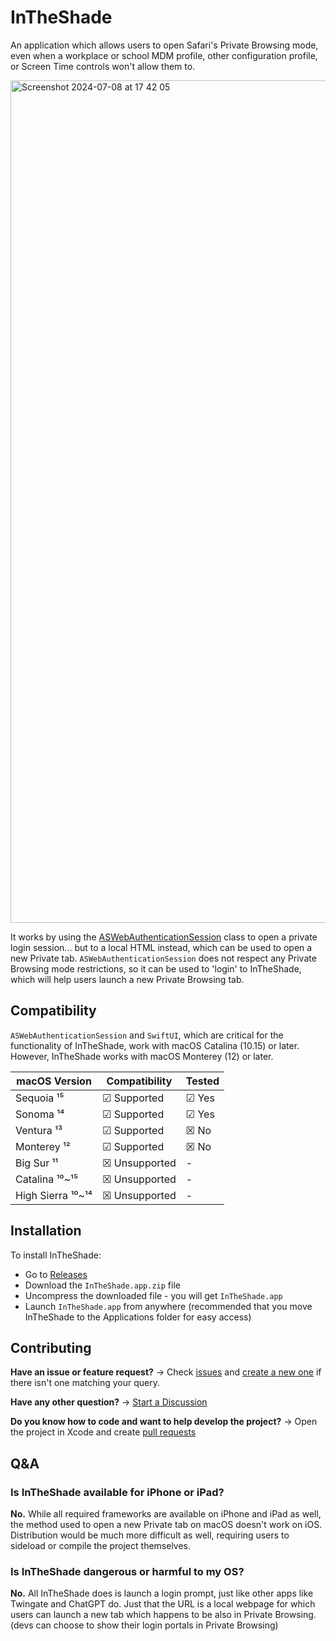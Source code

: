 # InTheShade

An application which allows users to open Safari's Private Browsing mode, even when a workplace or school MDM profile, other configuration profile, or Screen Time controls won't allow them to.

<img width="1348" alt="Screenshot 2024-07-08 at 17 42 05" src="https://github.com/Terabyte1385/InTheShade/assets/78782971/9b2bf08c-dad5-4718-8160-132e88cabfb4">


It works by using the [ASWebAuthenticationSession](https://developer.apple.com/documentation/authenticationservices/aswebauthenticationsession) class to open a private login session... but to a local HTML instead, which can be used to open a new Private tab.
`ASWebAuthenticationSession` does not respect any Private Browsing mode restrictions, so it can be used to 'login' to InTheShade, which will help users launch a new Private Browsing tab.

## Compatibility
`ASWebAuthenticationSession` and `SwiftUI`, which are critical for the functionality of InTheShade, work with macOS Catalina (10.15) or later. 
However, InTheShade works with macOS Monterey (12) or later.

| macOS Version | Compatibility | Tested |
| ------------- | ------------- | ------ |
| Sequoia ¹⁵ | &#9745; Supported | &#9745; Yes |
| Sonoma ¹⁴ | &#9745; Supported | &#9745; Yes |
| Ventura ¹³ | &#9745; Supported | &#9746; No |
| Monterey ¹² | &#9745; Supported | &#9746; No |
| Big Sur ¹¹ | &#9746; Unsupported | - |
| Catalina ¹⁰~¹⁵ | &#9746; Unsupported | - |
| High Sierra ¹⁰~¹⁴ | &#9746; Unsupported | - |

## Installation
To install InTheShade:
- Go to [Releases](https://github.com/Terabyte1385/InTheShade/releases)
- Download the `InTheShade.app.zip` file
- Uncompress the downloaded file - you will get `InTheShade.app`
- Launch `InTheShade.app` from anywhere (recommended that you move InTheShade to the Applications folder for easy access)

## Contributing
**Have an issue or feature request?** -> Check [issues](https://github.com/Terabyte1385/InTheShade/issues/) and [create a new one](https://github.com/Terabyte1385/InTheShade/issues/new) if there isn't one matching your query.

**Have any other question?** -> [Start a Discussion](https://github.com/Terabyte1385/InTheShade/discussions)

**Do you know how to code and want to help develop the project?** -> Open the project in Xcode and create [pull requests](https://github.com/Terabyte1385/InTheShade/pull)

## Q&A

### Is InTheShade available for iPhone or iPad?
**No.** While all required frameworks are available on iPhone and iPad as well, the method used to open a new Private tab on macOS doesn't work on iOS. Distribution would be much more difficult as well, requiring users to sideload or compile the project themselves.

### Is InTheShade dangerous or harmful to my OS?
**No.** All InTheShade does is launch a login prompt, just like other apps like Twingate and ChatGPT do. Just that the URL is a local webpage for which users can launch a new tab which happens to be also in Private Browsing. (devs can choose to show their login portals in Private Browsing)
